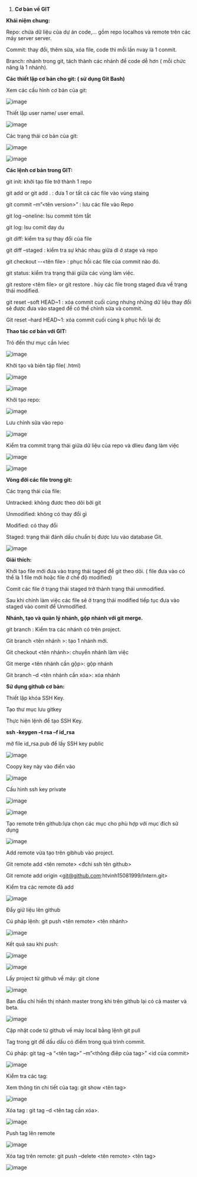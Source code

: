 ﻿1. **Cơ bản về GIT**

**Khái niệm chung:**

Repo: chứa dữ liệu của dự án code,… gồm repo localhos và remote trên các máy server server.

Commit: thay đổi, thêm sửa, xóa file, code thì mỗi lần nvay là 1 conmit.

Branch: nhánh trong git, tách thành các nhánh để code dễ hơn ( mỗi chức năng là 1 nhánh).

**Các thiết lập cơ bản cho git: ( sử dụng Git Bash)**

Xem các cấu hình cơ bản của git:

![image](https://user-images.githubusercontent.com/95491130/180400486-e933b4f9-5160-4438-a2e1-dd0d43c03bf1.png)

Thiết lập user name/ user email.

![image](https://user-images.githubusercontent.com/95491130/180400513-a8393af4-593b-4c0b-b56b-35592d6404d7.png)

Các trạng thái cơ bản của git:

![image](https://user-images.githubusercontent.com/95491130/180400535-d497651e-d845-42b0-b01f-0c6041113810.png)

![image](https://user-images.githubusercontent.com/95491130/180400558-f72949a4-cffd-4317-9519-c97add6b8cf6.png)

**Các lệnh cơ bản trong GIT:**

git init: khởi tạo file trở thành 1 repo

git add <ten file> or git add  .  : đưa 1 or tất cả các file  vào vùng staing

git commit –m”<tên version>” : lưu các file vào Repo

git log –oneline: lsu commit tóm tắt

git log: lsu comit day du

git diff: kiểm tra sự thay đổi của file 

git diff –staged : kiểm tra sự khác nhau giữa dl ở stage và repo

git checkout <ma version> --<tên file> : 	phục hồi các file của commit nào đó.

git status: kiểm tra trạng thái giữa các vùng làm việc.

git restore <têm file> or git restore .   hủy các file trong staged đưa về trạng thái modified.

git reset –soft HEAD~1 : xóa commit cuối cùng nhưng những dữ liệu thay đổi sẽ được đưa vào staged để có thể chỉnh sửa và commit.

Git reset –hard HEAD~1: xóa commit cuối cùng k phục hồi lại đc

**Thao tác cơ bản với GIT:**

Trỏ đến thư mục cần lviec

![image](https://user-images.githubusercontent.com/95491130/180400592-bd13f3c7-3fa6-4494-8e56-076d34da28dd.png)

Khởi tạo và biên tập file( .html)

![image](https://user-images.githubusercontent.com/95491130/180400608-228769e8-a68b-4e00-a351-118530dd1ea4.png)

![image](https://user-images.githubusercontent.com/95491130/180400628-3cbe975a-8647-43d6-99a0-e8e37003363e.png)

Khởi tạo repo:

![image](https://user-images.githubusercontent.com/95491130/180400650-c55a937f-b85a-492b-8130-160b4cdce474.png)

Lưu chỉnh sửa vào repo

![image](https://user-images.githubusercontent.com/95491130/180400674-b9b3b6e2-1e63-4ca1-9004-5a804a8808fe.png)

Kiểm tra commit trạng thái giữa dữ liệu của repo và dlieu đang làm việc

![image](https://user-images.githubusercontent.com/95491130/180400694-ab53c330-7670-44a0-9130-1289a614931f.png)

![image](https://user-images.githubusercontent.com/95491130/180400711-10fabc97-e54f-4981-8a55-f3aa76bbe06a.png)

**Vòng đời các file trong git:**

Các trạng thái của file:

Untracked: không đươc theo dõi bởi git 

Unmodified: không có thay đổi gì

Modified: có thay đổi

Staged: trạng thái đánh dấu chuẩn bị được lưu vào database Git.

![image](https://user-images.githubusercontent.com/95491130/180400728-17be09b6-befd-45a1-9644-b2302880ed4a.png)

**Giải thích:**

Khởi tạo file mới đưa vào trạng thái  taged để git theo dõi. ( file đưa vào có thể là 1 file mới hoặc file ở chế độ modified)

Comit các file ở trạng thái staged trở thành trạng thái unmodified. 

Sau khi chỉnh làm việc các file sẽ ở trạng thái modified tiếp tục đưa vào staged vào comit để Unmodified.

**Nhánh, tạo và quản lý nhánh, gộp nhánh với git merge.**

git branch : Kiểm tra các nhánh có trên project.

Git branch <tên nhánh >: tạo 1 nhánh mới.

Git checkout <tên nhánh>: chuyển nhánh làm việc

Git merge <tên nhánh cần gộp>:  gộp nhánh 

Git branch –d <tên nhánh cần xóa>: xóa nhánh

**Sử dụng github cơ bản:**

Thiết lập khóa SSH Key.

Tạo thư mục lưu gitkey

Thực hiện lệnh để tạo SSH Key.

**ssh -keygen –t rsa –f id\_rsa**

mở file id\_rsa.pub để lấy SSH key public

![image](https://user-images.githubusercontent.com/95491130/180400789-834386a6-5284-4cb3-a375-20c50a827f88.png)

Coopy key này vào điển vào 

![image](https://user-images.githubusercontent.com/95491130/180400804-b5f23493-a20e-4d11-9146-32b2da352099.png)

Cấu hình ssh key private

![image](https://user-images.githubusercontent.com/95491130/180400831-bfff1a7e-9eea-4d73-8b05-d180912a664f.png)

![image](https://user-images.githubusercontent.com/95491130/180400851-cb9ea32e-026b-4372-870c-eec630b3debe.png)

Tạo remote trên github:lựa chọn các mục cho phù hợp với mục đích sử dụng

![image](https://user-images.githubusercontent.com/95491130/180400931-856df1fe-9da6-4b5e-8c32-1e6ef40007d4.png)

Add remote vừa tạo trên gibhub vào project.

Git remote add <tên remote> <đchi ssh tên github>

Git remote add origin <git@github.com:htvinh15081999/Intern.git>

Kiểm tra các remote đã add

![image](https://user-images.githubusercontent.com/95491130/180400952-8687b558-25fb-4ecf-b1c6-2d3371028ead.png)

Đẩy giữ liệu lên github

Cú pháp lệnh: git push <tên remote> <tên nhánh>

![image](https://user-images.githubusercontent.com/95491130/180400965-e910f302-1a5a-4d60-89a4-546390bdd430.png)

Kết quả sau khi push:

![image](https://user-images.githubusercontent.com/95491130/180400980-85e15cd2-b6a2-41ee-8d0c-ae0a23c57d4f.png)

![image](https://user-images.githubusercontent.com/95491130/180400989-4b12af1b-4031-40c8-b584-4f8b22e558cd.png)

Lấy project từ github về máy: git clone <URL SSH>

![image](https://user-images.githubusercontent.com/95491130/180401012-ad9c9faa-a35b-4c0f-8850-72f7bf21d0be.png)

Ban đầu chỉ hiển thị nhánh master trong khi trên github lại có cả master và beta. 

![image](https://user-images.githubusercontent.com/95491130/180401028-a81538a0-2e61-4023-bb3a-94fcfebf95f0.png)

Cập nhật code từ github về máy local bằng lệnh git pull

Tag trong git để dấu dấu có điểm trong quá trình commit. 

Cú pháp: git tag –a “<tên tag>” –m”<thông điêp của tag>” <id của commit>

![image](https://user-images.githubusercontent.com/95491130/180401054-0992bde7-a177-43db-b3f7-8577d6b4f81a.png)

Kiểm tra các tag:

Xem thông tin chi tiết của tag: git show <tên tag>

![image](https://user-images.githubusercontent.com/95491130/180401139-bd782d9d-43ed-4788-ba4a-d95123504c64.png)

Xóa tag : git tag –d <tên tag cần xóa>.

![image](https://user-images.githubusercontent.com/95491130/180401124-552c7a4d-8584-44a4-8fb5-170818cb55d9.png)

Push tag lên remote

![image](https://user-images.githubusercontent.com/95491130/180401161-953f3b87-0461-41bc-986f-1a5c40d669f9.png)

Xóa tag trên remote: git push –delete <tên remote> <tên tag>

![image](https://user-images.githubusercontent.com/95491130/180401180-109c3cea-854d-48a7-a699-c9b8dcaf3b15.png)



